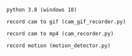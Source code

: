 	python 3.8 (windows 10)

	record cam to gif (cam_gif_recorder.py)

	record cam to mp4 (cam_recorder.py)

	record motion (motion_detector.py)
